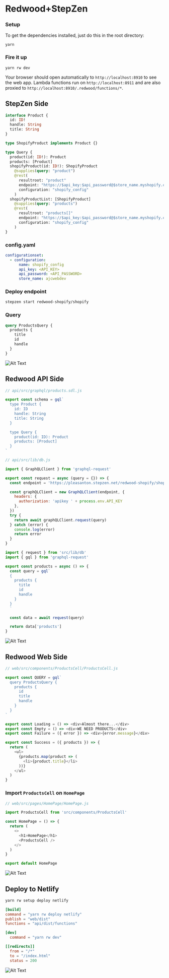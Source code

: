 # Redwood+StepZen

### Setup

To get the dependencies installed, just do this in the root directory:

```terminal
yarn
```

### Fire it up

```terminal
yarn rw dev
```

Your browser should open automatically to `http://localhost:8910` to see the web app. Lambda functions run on `http://localhost:8911` and are also proxied to `http://localhost:8910/.redwood/functions/*`.

## StepZen Side

```graphql
interface Product {
  id: ID!
  handle: String
  title: String
}

type ShopifyProduct implements Product {}

type Query {
  product(id: ID!): Product
  products: [Product]
  shopifyProduct(id: ID!): ShopifyProduct
    @supplies(query: "product")
    @rest(
      resultroot: "product"
      endpoint: "https://$api_key:$api_password@$store_name.myshopify.com/admin/api/2020-01/products/$id.json"
      configuration: "shopify_config"
    )
  shopifyProductList: [ShopifyProduct]
    @supplies(query: "products")
    @rest(
      resultroot: "products[]"
      endpoint: "https://$api_key:$api_password@$store_name.myshopify.com/admin/api/2020-01/products.json"
      configuration: "shopify_config"
    )
}
```

### config.yaml

```yaml
configurationset:
  - configuration:
      name: shopify_config
      api_key: <API_KEY>
      api_password: <API_PASSWORD>
      store_name: ajcwebdev
```

### Deploy endpoint

```bash
stepzen start redwood-shopify/shopify
```

### Query

```graphql
query ProductsQuery {
  products {
    title
    id
    handle
  }
}
```

![Alt Text](https://dev-to-uploads.s3.amazonaws.com/uploads/articles/nq9dzwemb71d52g54k02.png)

## Redwood API Side

```javascript
// api/src/graphql/products.sdl.js

export const schema = gql`
  type Product {
    id: ID
    handle: String
    title: String
  }

  type Query {
    product(id: ID): Product
    products: [Product]
  }
`
```

```javascript
// api/src/lib/db.js

import { GraphQLClient } from 'graphql-request'

export const request = async (query = {}) => {
  const endpoint = 'https://pleasanton.stepzen.net/redwood-shopify/shopify/__graphql'

  const graphQLClient = new GraphQLClient(endpoint, {
    headers: {
      authorization: 'apikey ' + process.env.API_KEY
    },
  })
  try {
    return await graphQLClient.request(query)
  } catch (error) {
    console.log(error)
    return error
  }
}
```

```javascript
import { request } from 'src/lib/db'
import { gql } from 'graphql-request'

export const products = async () => {
  const query = gql`
  {
    products {
      title
      id
      handle
    }
  }
  `

  const data = await request(query)

  return data['products']
}
```

![Alt Text](https://dev-to-uploads.s3.amazonaws.com/uploads/articles/nw0tmstq7r5wl4xx41dy.png)

## Redwood Web Side

```javascript
// web/src/components/ProductsCell/ProductsCell.js

export const QUERY = gql`
  query ProductsQuery {
    products {
      id
      title
      handle
    }
  }
`

export const Loading = () => <div>Almost there...</div>
export const Empty = () => <div>WE NEED PRODUCTS</div>
export const Failure = ({ error }) => <div>{error.message}</div>

export const Success = ({ products }) => {
  return (
    <ul>
      {products.map(product => (
        <li>{product.title}</li>
      ))}
    </ul>
  )
}
```

### Import `ProductsCell` on `HomePage`

```javascript
// web/src/pages/HomePage/HomePage.js

import ProductsCell from 'src/components/ProductsCell'

const HomePage = () => {
  return (
    <>
      <h1>HomePage</h1>
      <ProductsCell />
    </>
  )
}

export default HomePage
```

![Alt Text](https://dev-to-uploads.s3.amazonaws.com/uploads/articles/km0sptt2ikudsd7q99z8.png)

## Deploy to Netlify

```bash
yarn rw setup deploy netlify
```

```toml
[build]
command = "yarn rw deploy netlify"
publish = "web/dist"
functions = "api/dist/functions"

[dev]
  command = "yarn rw dev"

[[redirects]]
  from = "/*"
  to = "/index.html"
  status = 200
```

![Alt Text](https://dev-to-uploads.s3.amazonaws.com/uploads/articles/r5d5w2z27imslznuimab.png)